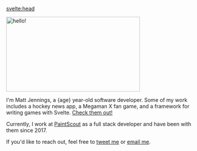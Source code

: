 <script context="module">
	export const prerender = true
</script>

<script>
  import { differenceInYears } from 'date-fns'

  const age = differenceInYears(new Date(), new Date('1994-11-01'))
</script>

<svelte:head>

  <title>Matt Jennings | Hello!</title>
</svelte:head>

<div class="overflow-hidden mx-1">
  <img alt="hello!" src="/hello.gif" width="360" height="202" class="rounded-md" style="margin-top: 0; margin-bottom: 0;"/>
</div>

<!--
  span fixes a weird sveltekit/msdvex bug where "Check them out" would end up inside of {age}.
-->

I'm Matt Jennings, a <span>{age}</span> year-old software developer. Some of my work includes a hockey news app, a Megaman X fan game, and a framework for writing games with Svelte. [Check them out!](/projects)

Currently, I work at [PaintScout](https://paintscout.com) as a full stack developer and have been with them since 2017.

If you'd like to reach out, feel free to [tweet me](https://twitter.com/mattjennings44) or [email me](mailto:mattjennings@hey.com).
